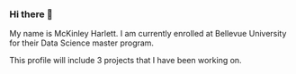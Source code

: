### Hi there 👋
My name is McKinley Harlett. I am currently enrolled at Bellevue University for their Data Science master program. 

This profile will include 3 projects that I have been working on. 
